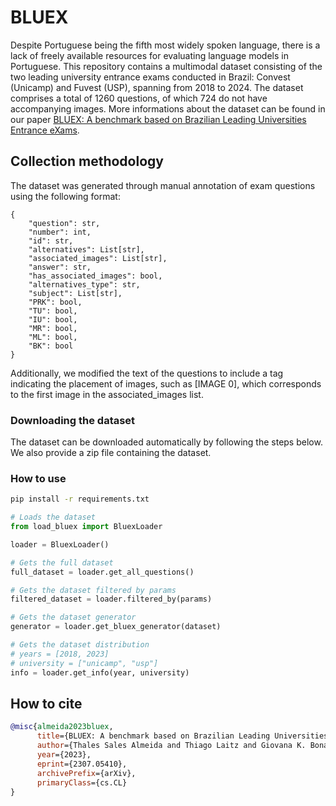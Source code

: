 # BLUEX

Despite Portuguese being the fifth most widely spoken language, there is a lack of freely available resources for evaluating language models in Portuguese. This repository contains a multimodal dataset consisting of the two leading university entrance exams conducted in Brazil: Convest (Unicamp) and Fuvest (USP), spanning from 2018 to 2024. The dataset comprises a total of 1260 questions, of which 724 do not have accompanying images. More informations about the dataset can be found in our paper [BLUEX: A benchmark based on Brazilian Leading Universities Entrance eXams](https://arxiv.org/abs/2307.05410).

## Collection methodology

The dataset was generated through manual annotation of exam questions using the following format:

```
{
    "question": str,
    "number": int,
    "id": str,
    "alternatives": List[str],
    "associated_images": List[str],
    "answer": str,
    "has_associated_images": bool,
    "alternatives_type": str,
    "subject": List[str],
    "PRK": bool,
    "TU": bool,
    "IU": bool,
    "MR": bool,
    "ML": bool,
    "BK": bool
}
```
Additionally, we modified the text of the questions to include a tag indicating the placement of images, such as [IMAGE 0], which corresponds to the first image in the associated_images list.

### Downloading the dataset

The dataset can be downloaded automatically by following the steps below. We also provide a zip file containing the dataset.

### How to use

```bash
pip install -r requirements.txt
```

```Python
# Loads the dataset
from load_bluex import BluexLoader

loader = BluexLoader()

# Gets the full dataset
full_dataset = loader.get_all_questions()

# Gets the dataset filtered by params
filtered_dataset = loader.filtered_by(params)

# Gets the dataset generator
generator = loader.get_bluex_generator(dataset)

# Gets the dataset distribution
# years = [2018, 2023]
# university = ["unicamp", "usp"]
info = loader.get_info(year, university)
```

## How to cite
```bibtex
@misc{almeida2023bluex,
      title={BLUEX: A benchmark based on Brazilian Leading Universities Entrance eXams}, 
      author={Thales Sales Almeida and Thiago Laitz and Giovana K. Bonás and Rodrigo Nogueira},
      year={2023},
      eprint={2307.05410},
      archivePrefix={arXiv},
      primaryClass={cs.CL}
}
```

